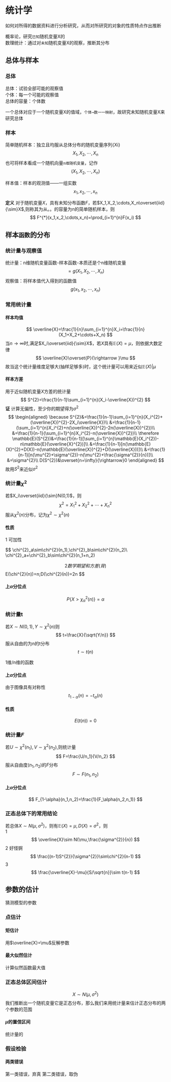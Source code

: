 # 统计学
如何对所得的数据资料进行分析研究，从而对所研究的对象的性质特点作出推断

概率论，研究`已知`随机变量X的  
数理统计：通过对`未知`随机变量X的观察，推断其分布
## 总体与样本
### 总体
总体：试验全部可能的观察值  
个体：每一个可能的观察值  
总体的容量：个体数  

一个总体对应于一个随机变量X的值域，`个体→数一一映射`，故研究未知随机变量X来研究总体
### 样本
简单随机样本：独立且均服从总体分布的随机变量序列{Xi}
$$
X_1,X_2,\cdots,X_n
$$
也可将样本看成一个随机向量`n维随机变量`，记作
$$
(X_1,X_2,\cdots,X_n)
$$

样本值：样本的观测值——一组实数
$$
x_1,x_2,\cdots,x_n
$$

**定义** 对于随机变量$X$，具有未知分布函数$F$，若$X_1,X_2,\cdots,X_n\overset{iid}{\sim}X$,则称其为从。。的容量为n的简单随机样本，则
$$
F^{*}(x_1,x_2,\cdots,x_n)=\prod_{i=1}^{n}F(x_i)
$$
## 样本`函数`的分布

### 统计量与观察值
统计量：n维随机变量函数-样本函数-本质还是个n维随机变量
$$
=g(X_1,X_2,\cdots,X_n)
$$
观察值：将样本值代入得到的函数值
$$
g(x_1,x_2,\cdots,x_n)
$$
### 常用统计量
#### 样本均值
$$
\overline{X}=\frac{1}{n}\sum_{i=1}^{n}X_i=\frac{1}{n}(X_1+X_2+\cdots+X_n)
$$
当$n\rightarrow \infty$时,满足$X_i\overset{iid}{\sim}X$，若$X$具有$\mathbb{E}(X)=\mu$，则依据大数定律
$$
\overline{X}\overset{P}{\rightarrow }\mu
$$
故当这个统计量维度足够大(抽样足够多)时，这个统计量可以用来近似$\mathbb{E}(X)|\mu$

#### 样本方差
用于近似随机变量$X$方差的统计量
$$
S^{2}=\frac{1}{n-1}\sum_{i=1}^{n}(X_i-\overline{X})^{2}
$$
**证** 计算无偏性，至少你的期望得为$\sigma^{2}$
$$
\begin{aligned}
\because S^{2}&=\frac{1}{n-1}\sum_{i=1}^{n}(X_i^{2}+(\overline{X})^{2}-2X_i\overline{X})\\
&=\frac{1}{n-1}(\sum_{i=1}^{n}X_i^{2}+n(\overline{X})^{2}-2n(\overline{X})^{2})\\
&=\frac{1}{n-1}(\sum_{i=1}^{n}X_i^{2}-n(\overline{X})^{2})\\
\therefore \mathbb{E}(S^{2})&=\frac{1}{n-1}[\sum_{i=1}^{n}\mathbb{E}(X_i^{2})-n\mathbb{E}(\overline{X}^{2})]\\
&=\frac{1}{n-1}[n(\mathbb{E}(X)^{2}+D(X))-n(\mathbb{E}(\overline{X})^{2}+D(\overline{X}))]\\
&=\frac{1}{n-1}[n(\mu^{2}+\sigma^{2})-n(\mu^{2}+\frac{\sigma^{2}}{n})]\\
&=\sigma^{2}\\
D(S^{2})&\overset{n=\infty}{\rightarrow}0
\end{aligned}
$$
故用$S^{2}$来近似$\sigma^{2}$
### 统计量$\chi^{2}$
若$X_i\overset{iid}{\sim}N(0,1)$，则
$$
\chi^{2}=X_1^{2}+X_2^{2}+\cdots+X_n^{2}
$$
服从$\chi^{2}(n)$分布，记为$\chi^{2}\sim\chi^{2}(n)$

#### 性质
1 可加性  

$$
\chi^{2}_a\sim\chi^{2}(n_1),\chi^{2}_b\sim\chi^{2}(n_2)\\
\chi^{2}_a+\chi^{2}_b\sim\chi^{2}(n_1+n_2)

$$
2 数学期望和方差(背)
$$
E(\chi^{2}(n))=n;D(\chi^{2}(n))=2n
$$
#### 上$\alpha$分位点
$$
P\{ X> \chi^{2}_\alpha(n) \}=\alpha
$$
### 统计量t
若$X\sim N(0,1),Y\sim\chi^{2}(n)$则
$$
t=\frac{X}{\sqrt{Y/n}}
$$
服从自由的为n的t分布
$$
t\sim t(n)
$$

1维/n维的函数
#### 上$\alpha$分位点
由于图像具有对称性
$$
t_{1-\alpha}(n)=-t_\alpha(n)
$$
#### 性质
$$
E(t(n))=0
$$
### 统计量$F$
若$U\sim\chi^{2}(n_1),V\sim\chi^{2}(n_2)$,则统计量
$$
F=\frac{U/n_1}{V/n_2}
$$
服从自由度$(n_1,n_2)$的$F$分布
$$
F\sim F(n_1,n_2)
$$
#### 上$\alpha$分位点
$$
F_{1-\alpha}(n_1,n_2)=\frac{1}{F_\alpha(n_2,n_1)}
$$

### 正态总体下的常用结论
若总体$X\sim N(\mu,\sigma^{2})$，则有$\mathbb{E}(X)=\mu,D(X)=\sigma^{2}$，则  
1
$$
\overline{X}\sim N(\mu,\frac{\sigma^{2}}{n})
$$
2 好怪锕
$$
\frac{(n-1)S^{2}}{\sigma^{2}}\sim\chi^{2}(n-1)
$$
3
$$
\frac{\overline{X}-\mu}{S/\sqrt{n}}\sim t(n-1)
$$
## 参数的估计
猜测模型的参数
### 点估计
#### 矩估计
用$\overline{X}=\mu$反解参数
#### 最大似然估计
计算似然函数最大值
### 正态总体区间估计
$$
X\sim N(\mu,\sigma^{2})
$$
我们推断出一个随机变量它是正态分布，那么我们来用统计量来估计正态分布的两个参数的范围
#### $\mu$的置信区间
统计量的
### 假设检验

#### 两类错误
第一类错误，弃真
第二类错误，取伪
